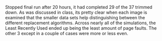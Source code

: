 Stopped final run after 20 hours, it had completed 29 of the 37 trimmed down. As was discussed in class, its pretty clear when each image is examined that the smaller data sets help distinguishing between the different replacement algorithms. Across nearly all of the simulations, the Least Recently Used ended up being the least amount of page faults. The other 3 except in a couple of cases were more or less even.
